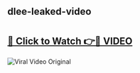 ## dlee-leaked-video 

# <h2><a href="http://freeplayer.one?title=dlee-leaked-video&ref=21J">🔗 Click to Watch 👉🔴 VIDEO</a></h2>

<a href="http://freeplayer.one?title=dlee-leaked-video&ref=21J" rel="nofollow" data-target="animated-image.originalLink"><img src="https://i.ibb.co.com/xMMVF88/686577567.gif" alt="Viral Video Original" style="max-width: 100%; display: inline-block;" data-target="animated-image.originalImage"></a>

